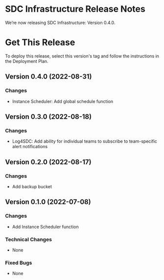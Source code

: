# SDC Infrastructure Release Notes
We’re now releasing SDC Infrastructure: Version 0.4.0.

# Get This Release
​To deploy this release, select this version's tag and follow the instructions in the Deployment Plan.

## Version 0.4.0 (2022-08-31)
### Changes
- Instance Scheduler: Add global schedule function

## Version 0.3.0 (2022-08-18)
### Changes
- Log4SDC: Add ability for individual teams to subscribe to team-specific alert notifications

## Version 0.2.0 (2022-08-17)
### Changes
- Add backup bucket

## Version 0.1.0 (2022-07-08)
### Changes
- Add Instance Scheduler function

### Technical Changes
- None

### Fixed Bugs
- None
